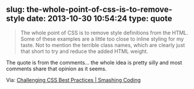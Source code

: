 slug: the-whole-point-of-css-is-to-remove-style
date: 2013-10-30 10:54:24
type: quote
---

> The whole point of CSS is to remove style definitions from the HTML. Some of these examples are a little too close to inline styling for my taste. Not to mention the terrible class names, which are clearly just that short to try and reduce the added HTML weight.

The quote is from the comments… the whole idea is pretty silly and most comments share that opinion as it seems.

 Via: [Challenging CSS Best Practices | Smashing Coding](http://coding.smashingmagazine.com/2013/10/21/challenging-css-best-practices-atomic-approach/#comments)
